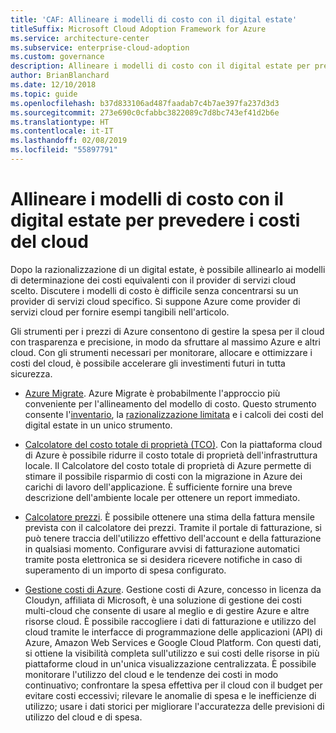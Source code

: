 ```yaml
---
title: 'CAF: Allineare i modelli di costo con il digital estate'
titleSuffix: Microsoft Cloud Adoption Framework for Azure
ms.service: architecture-center
ms.subservice: enterprise-cloud-adoption
ms.custom: governance
description: Allineare i modelli di costo con il digital estate per prevedere i costi del cloud.
author: BrianBlanchard
ms.date: 12/10/2018
ms.topic: guide
ms.openlocfilehash: b37d833106ad487faadab7c4b7ae397fa237d3d3
ms.sourcegitcommit: 273e690c0cfabbc3822089c7d8bc743ef41d2b6e
ms.translationtype: HT
ms.contentlocale: it-IT
ms.lasthandoff: 02/08/2019
ms.locfileid: "55897791"
---
```

# <a name="align-cost-models-with-the-digital-estate-to-forecast-cloud-costs"></a>Allineare i modelli di costo con il digital estate per prevedere i costi del cloud

Dopo la razionalizzazione di un digital estate, è possibile allinearlo ai modelli di determinazione dei costi equivalenti con il provider di servizi cloud scelto. Discutere i modelli di costo è difficile senza concentrarsi su un provider di servizi cloud specifico. Si suppone Azure come provider di servizi cloud per fornire esempi tangibili nell'articolo.

Gli strumenti per i prezzi di Azure consentono di gestire la spesa per il cloud con trasparenza e precisione, in modo da sfruttare al massimo Azure e altri cloud. Con gli strumenti necessari per monitorare, allocare e ottimizzare i costi del cloud, è possibile accelerare gli investimenti futuri in tutta sicurezza.

- [Azure Migrate](/azure/migrate/migrate-overview). Azure Migrate è probabilmente l'approccio più conveniente per l'allineamento del modello di costo. Questo strumento consente l'[inventario](inventory.md), la [razionalizzazione limitata](rationalize.md) e i calcoli dei costi del digital estate in un unico strumento.

- [Calcolatore del costo totale di proprietà (TCO)](https://azure.com/tco). Con la piattaforma cloud di Azure è possibile ridurre il costo totale di proprietà dell'infrastruttura locale. Il Calcolatore del costo totale di proprietà di Azure permette di stimare il possibile risparmio di costi con la migrazione in Azure dei carichi di lavoro dell'applicazione. È sufficiente fornire una breve descrizione dell'ambiente locale per ottenere un report immediato.

- [Calcolatore prezzi](https://azure.microsoft.com/en-in/pricing/). È possibile ottenere una stima della fattura mensile prevista con il calcolatore dei prezzi. Tramite il portale di fatturazione, si può tenere traccia dell'utilizzo effettivo dell'account e della fatturazione in qualsiasi momento. Configurare avvisi di fatturazione automatici tramite posta elettronica se si desidera ricevere notifiche in caso di superamento di un importo di spesa configurato.

- [Gestione costi di Azure](https://azure.microsoft.com/services/cost-management/). Gestione costi di Azure, concesso in licenza da Cloudyn, affiliata di Microsoft, è una soluzione di gestione dei costi multi-cloud che consente di usare al meglio e di gestire Azure e altre risorse cloud. È possibile raccogliere i dati di fatturazione e utilizzo del cloud tramite le interfacce di programmazione delle applicazioni (API) di Azure, Amazon Web Services e Google Cloud Platform. Con questi dati, si ottiene la visibilità completa sull'utilizzo e sui costi delle risorse in più piattaforme cloud in un'unica visualizzazione centralizzata. È possibile monitorare l'utilizzo del cloud e le tendenze dei costi in modo continuativo; confrontare la spesa effettiva per il cloud con il budget per evitare costi eccessivi; rilevare le anomalie di spesa e le inefficienze di utilizzo; usare i dati storici per migliorare l'accuratezza delle previsioni di utilizzo del cloud e di spesa.
